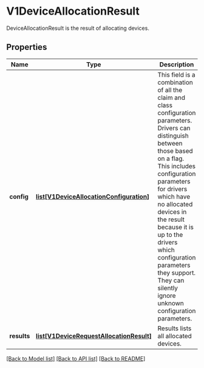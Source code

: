 # V1DeviceAllocationResult

DeviceAllocationResult is the result of allocating devices.
## Properties
Name | Type | Description | Notes
------------ | ------------- | ------------- | -------------
**config** | [**list[V1DeviceAllocationConfiguration]**](V1DeviceAllocationConfiguration.md) | This field is a combination of all the claim and class configuration parameters. Drivers can distinguish between those based on a flag.  This includes configuration parameters for drivers which have no allocated devices in the result because it is up to the drivers which configuration parameters they support. They can silently ignore unknown configuration parameters. | [optional] 
**results** | [**list[V1DeviceRequestAllocationResult]**](V1DeviceRequestAllocationResult.md) | Results lists all allocated devices. | [optional] 

[[Back to Model list]](../README.md#documentation-for-models) [[Back to API list]](../README.md#documentation-for-api-endpoints) [[Back to README]](../README.md)


